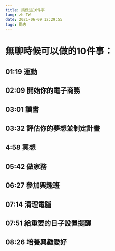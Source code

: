 ```yaml
---
title: 請做這10件事
lang: zh-TW
date: 2021-06-09 12:29:55
tags: 勵志
---
```

# 無聊時候可以做的10件事：
<!--more-->
## 01:19 運動
## 02:09 開始你的電子商務
## 03:01 讀書
## 03:32 評估你的夢想並制定計畫
## 4:58 冥想
## 05:42 做家務
## 06:27 參加興趣班
## 07:14 清理電腦
## 07:51 給重要的日子設置提醒
## 08:26 培養興趣愛好
